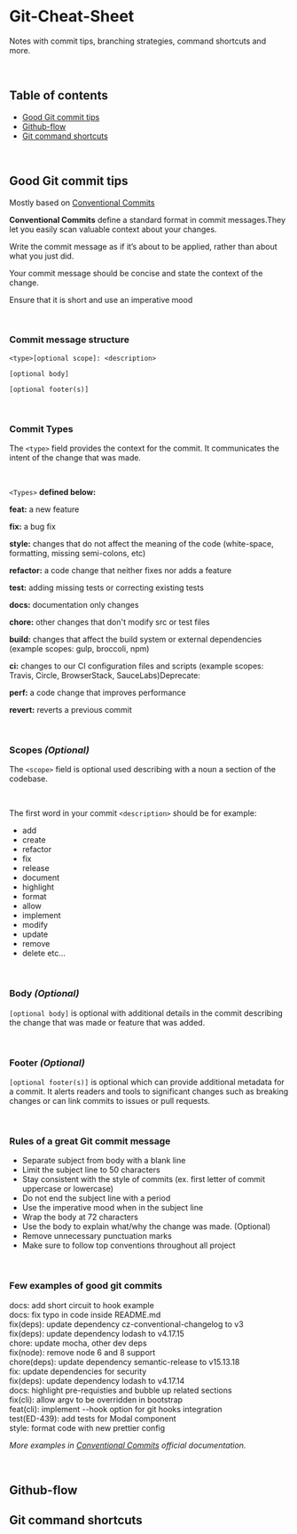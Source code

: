 # Git-Cheat-Sheet

Notes with commit tips, branching strategies, command shortcuts and more.


<br />

## Table of contents

- [Good Git commit tips](#keyboard-keys-cheatsheet)
- [Github-flow](#github-flow)
- [Git command shortcuts](#git-command-shortcuts)


<br />

## Good Git commit tips
Mostly based on [Conventional Commits](https://www.conventionalcommits.org/en/v1.0.0/)
<br />

**Conventional Commits** define a standard format in commit messages.They let you easily scan valuable context about your
changes.

Write the commit message as if it’s about to be applied, rather than about what you just did.

Your commit message should be concise and state the context of the change.

Ensure that it is short and use an imperative mood

<br />

### Commit message structure

```
<type>[optional scope]: <description>

[optional body]

[optional footer(s)]
```

<br />

### Commit Types
The ```<type>``` field provides the context for the commit. It communicates the intent of the change that was made.

<br />

```<Types>``` **defined below:**

**feat:** a new feature

**fix:** a bug fix

**style:** changes that do not affect the meaning of the code (white-space, formatting, missing semi-colons, etc)

**refactor:** a code change that neither fixes nor adds a feature

**test:** adding missing tests or correcting existing tests

**docs:** documentation only changes

**chore:** other changes that don't modify src or test files

**build:** changes that affect the build system or external dependencies (example scopes: gulp, broccoli, npm)

**ci:** changes to our CI configuration files and scripts (example scopes: Travis, Circle, BrowserStack, SauceLabs)Deprecate:

**perf:** a code change that improves performance

**revert:** reverts a previous commit

<br />

### Scopes *(Optional)*
The ```<scope>``` field is optional used describing with a noun a section of the codebase.

<br />

The first word in your commit ```<description>``` should be for example:

- add
- create
- refactor
- fix
- release
- document
- highlight
- format
- allow 
- implement
- modify
- update
- remove
- delete etc…

<br />

### Body *(Optional)*
```[optional body]``` is optional with additional details in the commit describing the change that was made or feature that was added.

<br />

### Footer *(Optional)*
```[optional footer(s)]```  is optional which can provide additional metadata for a commit. It alerts readers and tools to significant changes such as breaking changes or can link commits to issues or pull requests.

<br />

### Rules of a great Git commit message
- Separate subject from body with a blank line
- Limit the subject line to 50 characters 
- Stay consistent with the style of commits (ex. first letter of commit uppercase or lowercase)
- Do not end the subject line with a period
- Use the imperative mood when in the subject line
- Wrap the body at 72 characters
- Use the body to explain what/why the change was made. (Optional)
- Remove unnecessary punctuation marks
- Make sure to follow top conventions throughout all project

<br />

### Few examples of good git commits
docs: add short circuit to hook example <br />
docs: fix typo in code inside README.md <br />
fix(deps): update dependency cz-conventional-changelog to v3 <br />
fix(deps): update dependency lodash to v4.17.15 <br />
chore: update mocha, other dev deps <br />
fix(node): remove node 6 and 8 support <br />
chore(deps): update dependency semantic-release to v15.13.18 <br />
fix: update dependencies for security <br />
fix(deps): update dependency lodash to v4.17.14 <br />
docs: highlight pre-requisties and bubble up related sections <br />
fix(cli): allow argv to be overridden in bootstrap <br />
feat(cli): implement --hook option for git hooks integration <br />
test(ED-439): add tests for Modal component <br />
style: format code with new prettier config <br />

*More examples in [Conventional Commits](https://www.conventionalcommits.org/en/v1.0.0/) official documentation.*

<br />

## Github-flow

## Git command shortcuts

